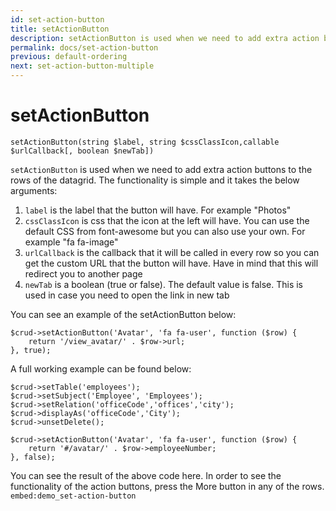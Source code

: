 ```yaml
---
id: set-action-button
title: setActionButton
description: setActionButton is used when we need to add extra action buttons to the rows of the datagrid.  
permalink: docs/set-action-button
previous: default-ordering
next: set-action-button-multiple
---
```


# setActionButton

<pre><code class="language-php">setActionButton(string $label, string $cssClassIcon,callable $urlCallback[, boolean $newTab])</code></pre>
<code>setActionButton</code> is used when we need to add extra action buttons to the rows of the datagrid. The functionality is simple and it takes the below arguments:
<ol>
	<li><code>label</code> is the label that the button will have. For example "Photos"</li>
	<li><code>cssClassIcon</code> is css that the icon at the left will have. You can use the default CSS from font-awesome but you can also use your own. For example "fa fa-image"</li>
	<li><code>urlCallback</code> is the callback that it will be called in every row so you can get the custom URL that the button will have. Have in mind that this will redirect you to another page</li>
	<li><code>newTab</code> is a boolean (true or false). The default value is false. This is used in case you need to open the link in new tab</li>
</ol>

You can see an example of the setActionButton below:

<pre><code class="language-php">$crud->setActionButton('Avatar', 'fa fa-user', function ($row) {
    return '/view_avatar/' . $row->url;
}, true);</code></pre>

A full working example can be found below:

<pre><code class="language-php">$crud->setTable('employees');
$crud->setSubject('Employee', 'Employees');
$crud->setRelation('officeCode','offices','city');
$crud->displayAs('officeCode','City');
$crud->unsetDelete();

$crud->setActionButton('Avatar', 'fa fa-user', function ($row) {
    return '#/avatar/' . $row->employeeNumber;
}, false);</code></pre>

You can see the result of the above code here. In order to see the functionality of the action buttons, press the More button in any of the rows.
`embed:demo_set-action-button`
